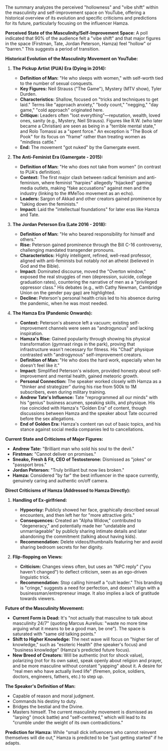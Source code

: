 The summary analyzes the perceived "hollowness" and "vibe shift" within the masculinity and self-improvement space on YouTube, offering a historical overview of its evolution and specific criticisms and predictions for its future, particularly focusing on the influencer Hamza.

**Perceived State of the Masculinity/Self-Improvement Space:**
A poll indicated that 90% of the audience felt a "vibe shift" and that major figures in the space (Firstman, Tate, Jordan Peterson, Hamza) feel "hollow" or "barren." This suggests a period of transition.

**Historical Evolution of the Masculinity Movement on YouTube:**

1.  **The Pickup Artist (PUA) Era (Dying in 2014):**
    *   **Definition of Man:** "He who sleeps with women," with self-worth tied to the number of sexual conquests.
    *   **Key Figures:** Neil Strauss ("The Game"), Mystery (MTV show), Tyler Durden.
    *   **Characteristics:** Shallow, focused on "tricks and techniques to get laid." Terms like "approach anxiety," "body count," "negging," "day game," "cold approach" originated here.
    *   **Critique:** Leaders often "lost everything"—reputation, wealth, loved ones, sanity (e.g., Mystery, Neil Strauss). Figures like R.W. (who later became a Christian) are seen as being in a "terrible mental state," and Rolo Tomassi as a "spent force." An exception is "The Book of Pook" for its focus on "frame" rather than treating women as "mindless cattle."
    *   **End:** The movement "got nuked" by the Gamergate event.

2.  **The Anti-Feminist Era (Gamergate - 2015):**
    *   **Definition of Man:** "He who does not take from women" (in contrast to PUA's definition).
    *   **Context:** The first major clash between radical feminism and anti-feminism, where feminist "harpies" allegedly "hijacked" gaming media outlets, making "fake accusations" against men and the industry (linking to the #MeToo movement as an echo).
    *   **Leaders:** Sargon of Akkad and other creators gained prominence by "taking down the feminists."
    *   **Impact:** Laid the "intellectual foundations" for later eras like Hamza and Tate.

3.  **The Jordan Peterson Era (Late 2016 - 2018):**
    *   **Definition of Man:** "He who beared responsibility for himself and others."
    *   **Rise:** Peterson gained prominence through the Bill C-16 controversy, challenging mandated transgender pronouns.
    *   **Characteristics:** Highly intelligent, refined, well-read professor, aligned with anti-feminists but notably *not* an atheist (believed in God and the Bible).
    *   **Impact:** Dominated discourse, moved the "Overton window," exposed the real struggles of men (depression, suicide, college graduation rates), countering the narrative of men as a "privileged oppressor class." His debates (e.g., with Cathy Newman, Cambridge Union on the gender pay gap) are highlighted.
    *   **Decline:** Peterson's personal health crisis led to his absence during the pandemic, when he was most needed.

4.  **The Hamza Era (Pandemic Onwards):**
    *   **Context:** Peterson's absence left a vacuum; existing self-improvement channels were seen as "androgynous" and lacking inspiration.
    *   **Hamza's Rise:** Gained popularity through showing his physical transformation (gymnast rings in the park), proving that infrastructure wasn't necessary for fitness. His "Chad" physique contrasted with "androgynous" self-improvement creators.
    *   **Definition of Man:** "He who does the hard work, especially when he doesn't feel like it."
    *   **Impact:** Simplified Peterson's wisdom, provided honesty about self-improvement and mental health, gained meteoric growth.
    *   **Personal Connection:** The speaker worked closely with Hamza as a "thinker and strategizer" during his rise from 500k to 1M subscribers, even during military training.
    *   **Andrew Tate's Influence:** Tate "reprogrammed all our minds" with his "genius" business acumen, speaking skills, and physique. His rise coincided with Hamza's "Golden Era" of content, though discussions between Hamza and the speaker about Tate occurred before the sex allegations.
    *   **End of Golden Era:** Hamza's content ran out of basic topics, and his stance against social media companies led to cancellations.

**Current State and Criticisms of Major Figures:**
*   **Andrew Tate:** "Brilliant man who sold his soul to the devil."
*   **Firstman:** "Cannot deliver on promises."
*   **Sneako, Fresh & Fit, CEO of Testosterone:** Dismissed as "jokes" or "passport bros."
*   **Jordan Peterson:** "Truly brilliant but now lies broken."
*   **Hamza:** Considered "by far" the best influencer in the space currently, genuinely caring and authentic on/off camera.

**Direct Criticisms of Hamza (Addressed to Hamza Directly):**

1.  **Handling of Ex-girlfriend:**
    *   **Hypocrisy:** Publicly showed her face, graphically described sexual encounters, and then left her for "more attractive girls."
    *   **Consequences:** Created an "Alpha Widow," contributed to "degeneracy," and potentially made her "undatable and unmarriageable" by publicly sharing intimate details and later abandoning the commitment (talking about having kids).
    *   **Recommendation:** Delete videos/thumbnails featuring her and avoid sharing bedroom secrets for her dignity.

2.  **Flip-flopping on Views:**
    *   **Criticism:** Changes views often, but uses an "NPC reply" ("you haven't changed") to deflect criticism, seen as an ego-driven linguistic trick.
    *   **Recommendation:** Stop calling himself a "cult leader." This branding is "cringe," suggests a need for perfection, and doesn't align with a businessman/entrepreneur image. It also implies a lack of gratitude towards viewers.

**Future of the Masculinity Movement:**
*   **Current Form is Dead:** It's "not actually that masculine to talk about masculinity 24/7" (quoting Marcus Aurelius: "waste no more time arguing what it means to be a good man, be one"). The space is saturated with "same old talking points."
*   **Shift to Higher Knowledge:** The next wave will focus on "higher tier of knowledge," such as "esoteric Health" (the speaker's focus) and "business knowledge" (Hamza's predicted future focus).
*   **New Breed of Creators:** Will be authentic (not for shock value), polarizing (not for its own sake), speak openly about religion and prayer, and be more masculine without constant "yapping" about it. A desire for "real men who have actually lived life" (firemen, police, soldiers, doctors, engineers, fathers, etc.) to step up.

**The Speaker's Definition of Man:**
*   Capable of reason and moral judgment.
*   Commands his destiny to duty.
*   Bridges the bestial and the Divine.
*   Masters himself.
The current masculinity movement is dismissed as "larping" (mock battle) and "self-centered," which will lead to its "crumble under the weight of its own contradictions."

**Prediction for Hamza:**
While "small dick influencers who cannot reinvent themselves will die out," Hamza is predicted to be "just getting started" if he adapts.